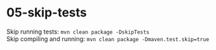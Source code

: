 # 05-skip-tests
Skip running tests: `mvn clean package -DskipTests`  
Skip compiling and running: `mvn clean package -Dmaven.test.skip=true`
